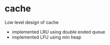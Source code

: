 # cache
Low level design of cache
* implemented LRU using double ended queue
* implemented LFU using min heap  
